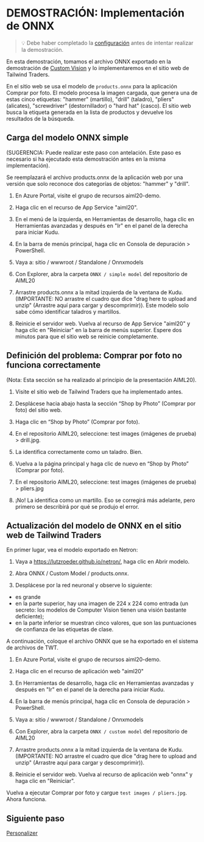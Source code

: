 # <a name="demo-onnx-deployment"></a>DEMOSTRACIÓN: Implementación de ONNX

> 💡 Debe haber completado la [configuración](https://github.com/microsoft/ignite-learning-paths-training-aiml/blob/master/aiml20/DEMO%20Setup.md) antes de intentar realizar la demostración.

En esta demostración, tomamos el archivo ONNX exportado en la demostración de [Custom Vision](DEMO%20Custom%20Vision.md) y lo implementaremos en el sitio web de Tailwind Traders.

En el sitio web se usa el modelo de `products.onnx` para la aplicación Comprar por foto. El modelo procesa la imagen cargada, que genera una de estas cinco etiquetas: "hammer" (martillo), "drill" (taladro), "pliers" (alicates), "screwdriver" (destornillador) o "hard hat" (casco). El sitio web busca la etiqueta generada en la lista de productos y devuelve los resultados de la búsqueda.

## <a name="load-the-simple-onnx-model"></a>Carga del modelo ONNX simple

(SUGERENCIA: Puede realizar este paso con antelación. Este paso es necesario si ha ejecutado esta demostración antes en la misma implementación).

Se reemplazará el archivo products.onnx de la aplicación web por una versión que solo reconoce dos categorías de objetos: "hammer" y "drill".

1. En Azure Portal, visite el grupo de recursos aiml20-demo.

1. Haga clic en el recurso de App Service "aiml20".

1. En el menú de la izquierda, en Herramientas de desarrollo, haga clic en Herramientas avanzadas y después en "Ir" en el panel de la derecha para iniciar Kudu.

1. En la barra de menús principal, haga clic en Consola de depuración > PowerShell.

1. Vaya a: sitio / wwwroot / Standalone / Onnxmodels

1. Con Explorer, abra la carpeta `ONNX / simple model` del repositorio de AIML20

1. Arrastre products.onnx a la mitad izquierda de la ventana de Kudu. (IMPORTANTE: NO arrastre el cuadro que dice "drag here to upload and unzip" (Arrastre aquí para cargar y descomprimir)). Este modelo solo sabe cómo identificar taladros y martillos.

1. Reinicie el servidor web. Vuelva al recurso de App Service "aiml20" y haga clic en "Reiniciar" en la barra de menús superior. Espere dos minutos para que el sitio web se reinicie completamente.

## <a name="defining-the-problem-shop-by-photo-doesnt-work-right"></a>Definición del problema: Comprar por foto no funciona correctamente

(Nota: Esta sección se ha realizado al principio de la presentación AIML20).

1. Visite el sitio web de Tailwind Traders que ha implementado antes. 

1. Desplácese hacia abajo hasta la sección “Shop by Photo” (Comprar por foto) del sitio web.

1. Haga clic en “Shop by Photo” (Comprar por foto).

1. En el repositorio AIML20, seleccione: test images (imágenes de prueba) > drill.jpg.

1. La identifica correctamente como un taladro. Bien.

1. Vuelva a la página principal y haga clic de nuevo en “Shop by Photo” (Comprar por foto).

1. En el repositorio AIML20, seleccione: test images (imágenes de prueba) > pliers.jpg

1. ¡No! La identifica como un martillo. Eso se corregirá más adelante, pero primero se describirá por qué se produjo el error.

## <a name="update-the-onnx-model-in-the-tailwind-traders-website"></a>Actualización del modelo de ONNX en el sitio web de Tailwind Traders

En primer lugar, vea el modelo exportado en Netron:

1. Vaya a https://lutzroeder.github.io/netron/, haga clic en Abrir modelo.

2. Abra ONNX / Custom Model / products.onnx.

3. Desplácese por la red neuronal y observe lo siguiente:

 - es grande
 - en la parte superior, hay una imagen de 224 x 224 como entrada (un secreto: los modelos de Computer Vision tienen una visión bastante deficiente);
 - en la parte inferior se muestran cinco valores, que son las puntuaciones de confianza de las etiquetas de clase.

A continuación, coloque el archivo ONNX que se ha exportado en el sistema de archivos de TWT.

1. En Azure Portal, visite el grupo de recursos aiml20-demo.

1. Haga clic en el recurso de aplicación web "aiml20"

1. En Herramientas de desarrollo, haga clic en Herramientas avanzadas y después en "Ir" en el panel de la derecha para iniciar Kudu.

1. En la barra de menús principal, haga clic en Consola de depuración > PowerShell.

1. Vaya a: sitio / wwwroot / Standalone / Onnxmodels

1. Con Explorer, abra la carpeta `ONNX / custom model` del repositorio de AIML20

1. Arrastre products.onnx a la mitad izquierda de la ventana de Kudu. (IMPORTANTE: NO arrastre el cuadro que dice "drag here to upload and unzip" (Arrastre aquí para cargar y descomprimir)).

1. Reinicie el servidor web. Vuelva al recurso de aplicación web "onnx" y haga clic en "Reiniciar".

Vuelva a ejecutar Comprar por foto y cargue `test images / pliers.jpg`. Ahora funciona.

## <a name="next-step"></a>Siguiente paso

[Personalizer](DEMO%20Personalizer.md)



